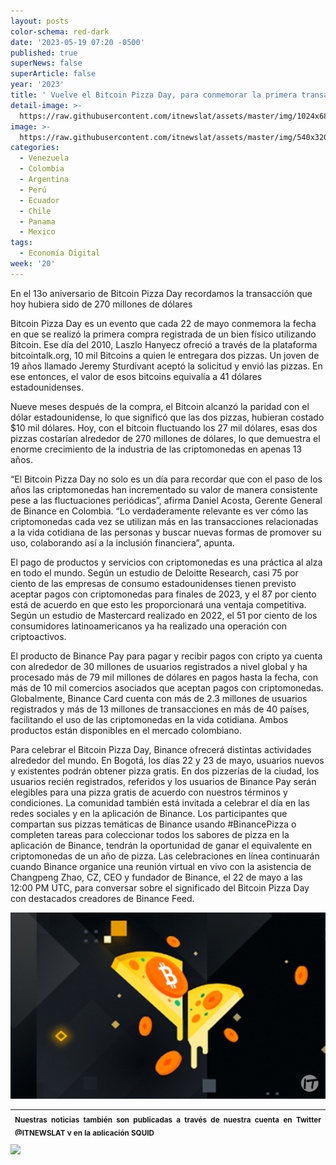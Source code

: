 ```yaml
---
layout: posts
color-schema: red-dark
date: '2023-05-19 07:20 -0500'
published: true
superNews: false
superArticle: false
year: '2023'
title: ' Vuelve el Bitcoin Pizza Day, para conmemorar la primera transacción con bitcoin'
detail-image: >-
  https://raw.githubusercontent.com/itnewslat/assets/master/img/1024x680/pizza-bitcoin-g.jpg
image: >-
  https://raw.githubusercontent.com/itnewslat/assets/master/img/540x320/pizza-bitcoin-p.jpg
categories:
  - Venezuela
  - Colombia
  - Argentina
  - Perú
  - Ecuador
  - Chile
  - Panama
  - Mexico
tags:
  - Economía Digital
week: '20'
---
```

En el 13o aniversario de Bitcoin Pizza Day recordamos la transacción que hoy hubiera sido de 270 millones de dólares
 
Bitcoin Pizza Day es un evento que cada 22 de mayo conmemora la fecha en que se realizó la primera compra registrada de un bien físico utilizando Bitcoin. Ese día del 2010, Laszlo Hanyecz ofreció a través de la plataforma bitcointalk.org, 10 mil Bitcoins a quien le entregara dos pizzas. Un joven de 19 años llamado Jeremy Sturdivant aceptó la solicitud y envió las pizzas. En ese entonces, el valor de esos bitcoins equivalía a 41 dólares estadounidenses.
 
Nueve meses después de la compra, el Bitcoin alcanzó la paridad con el dólar estadounidense, lo que significó que las dos pizzas, hubieran costado $10 mil dólares. Hoy, con el bitcoin fluctuando los 27 mil dólares, esas dos pizzas costarían alrededor de 270 millones de dólares, lo que demuestra el enorme crecimiento de la industria de las criptomonedas en apenas 13 años.
 
“El Bitcoin Pizza Day no solo es un día para recordar que con el paso de los años las criptomonedas han incrementado su valor de manera consistente pese a las fluctuaciones periódicas”, afirma Daniel Acosta, Gerente General de Binance en Colombia. “Lo verdaderamente relevante es ver cómo las criptomonedas cada vez se utilizan más en las transacciones relacionadas a la vida cotidiana de las personas y buscar nuevas formas de promover su uso, colaborando así a la inclusión financiera”, apunta.
 
El pago de productos y servicios con criptomonedas es una práctica al alza en todo el mundo. Según un estudio de Deloitte Research, casi 75 por ciento de las empresas de consumo estadounidenses tienen previsto aceptar pagos con criptomonedas para finales de 2023, y el 87 por ciento está de acuerdo en que esto les proporcionará una ventaja competitiva. Según un estudio de Mastercard realizado en 2022, el 51 por ciento de los consumidores latinoamericanos ya ha realizado una operación con criptoactivos.
 
El producto de Binance Pay para pagar y recibir pagos con cripto ya cuenta con alrededor de 30 millones de usuarios registrados a nivel global y ha procesado más de 79 mil millones de dólares en pagos hasta la fecha, con más de 10 mil comercios asociados que aceptan pagos con criptomonedas. Globalmente, Binance Card cuenta con más de 2.3 millones de usuarios registrados y más de 13 millones de transacciones en más de 40 países, facilitando el uso de las criptomonedas en la vida cotidiana. Ambos productos están disponibles en el mercado colombiano.
 
Para celebrar el Bitcoin Pizza Day, Binance ofrecerá distintas actividades alrededor del mundo. En Bogotá, los días 22 y 23 de mayo, usuarios nuevos y existentes podrán obtener pizza gratis. En dos pizzerías de la ciudad, los usuarios recién registrados, referidos y los usuarios de Binance Pay serán elegibles para una pizza gratis de acuerdo con nuestros términos y condiciones. La comunidad también está invitada a celebrar el día en las redes sociales y en la aplicación de Binance. Los participantes que compartan sus pizzas temáticas de Binance usando #BinancePizza o completen tareas para coleccionar todos los sabores de pizza en la aplicación de Binance, tendrán la oportunidad de ganar el equivalente en criptomonedas de un año de pizza. Las celebraciones en línea continuarán cuando Binance organice una reunión virtual en vivo con la asistencia de Changpeng Zhao, CZ, CEO y fundador de Binance, el 22 de mayo a las 12:00 PM UTC, para conversar sobre el significado del Bitcoin Pizza Day con destacados creadores de Binance Feed.

![](https://raw.githubusercontent.com/itnewslat/assets/master/img/540x320/pizza-bitcoin-p.jpg)

<table style="height: 42px;" width="569">
<tbody>
<tr>
<td style="text-align: justify;"><sub><strong>Nuestras noticias también son publicadas a través de nuestra cuenta en Twitter <a href="https://twitter.com/itnewslat?lang=es">@ITNEWSLAT</a> y en la aplicación <a href="https://squidapp.co/en/">SQUID</a></strong></sub></td>
</tr>
</tbody>
</table>
<img src="https://tracker.metricool.com/c3po.jpg?hash=56f88a41e39ab42c063cc51676587a04"/>